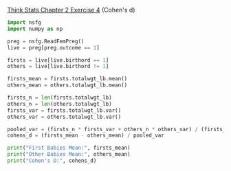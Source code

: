 [Think Stats Chapter 2 Exercise 4](http://greenteapress.com/thinkstats2/html/thinkstats2003.html#toc24) (Cohen's d)

```python
import nsfg
import numpy as np

preg = nsfg.ReadFemPreg()
live = preg[preg.outcome == 1]

firsts = live[live.birthord == 1]
others = live[live.birthord != 1]

firsts_mean = firsts.totalwgt_lb.mean()
others_mean = others.totalwgt_lb.mean()

firsts_n = len(firsts.totalwgt_lb)
others_n = len(others.totalwgt_lb)
firsts_var = firsts.totalwgt_lb.var()
others_var = others.totalwgt_lb.var()

pooled_var = (firsts_n * firsts_var + others_n * others_var) / (firsts_n + others_n)
cohens_d = (firsts_mean - others_mean) / pooled_var

print("First Babies Mean:", firsts_mean)
print("Other Babies Mean:", others_mean)
print("Cohen's D:", cohens_d)
```

